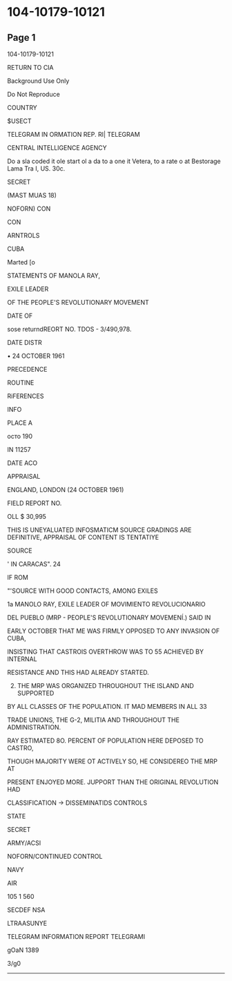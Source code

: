 # 104-10179-10121

## Page 1

104-10179-10121

RETURN TO CIA

Background Use Only

Do Not Reproduce

COUNTRY

$USECT

TELEGRAM IN ORMATION REP. RI| TELEGRAM

CENTRAL INTELLIGENCE AGENCY

Do a sla coded it ole start ol a da to a one it Vetera, to a rate o at Bestorage Lama Tra I, US. 30c.

SECRET

(MAST MUAS 18)

NOFORN) CON

CON

ARNTROLS

CUBA

Marted [o

STATEMENTS OF MANOLA RAY,

EXILE LEADER

OF THE PEOPLE'S REVOLUTIONARY MOVEMENT

DATE OF

sose returndREORT NO. TDOS - 3/490,978.

DATE DISTR

• 24 OCTOBER 1961

PRECEDENCE

ROUTINE

RiFERENCES

INFO

PLACE A

осто 190

IN 11257

DATE ACO

APPRAISAL

ENGLAND, LONDON (24 OCTOBER 1961)

FIELD REPORT NO.

OLL $ 30,995

THIS IS UNEYALUATED INFOSMATICM SOURCE GRADINGS ARE DEFINITIVE, APPRAISAL OF CONTENT IS TENTATIYE

SOURCE

' IN CARACAS". 24

IF ROM

"'SOURCE WITH GOOD CONTACTS, AMONG EXILES

1a MANOLO RAY, EXILE LEADER OF MOVIMIENTO REVOLUCIONARIO

DEL PUEBLO (MRP - PEOPLE'S REVOLUTIONARY MOVEMENÍ.) SAID IN

EARLY OCTOBER THAT ME WAS FIRMLY OPPOSED TO ANY INVASION OF CUBA,

INSISTING THAT CASTROIS OVERTHROW WAS TO 55 ACHIEVED BY INTERNAL

RESISTANCE AND THIS HAD ALREADY STARTED.

2. THE MRP WAS ORGANIZED THROUGHOUT THE ISLAND AND SUPPORTED

BY ALL CLASSES OF THE POPULATION. IT MAD MEMBERS IN ALL 33

TRADE UNIONS, THE G-2, MILITIA AND THROUGHOUT THE ADMINISTRATION.

RAY ESTIMATED 8O. PERCENT OF POPULATION HERE DEPOSED TO CASTRO,

THOUGH MAJORITY WERE OT ACTIVELY SO, HE CONSIDEREO THE MRP AT

PRESENT ENJOYED MORE. JUPPORT THAN THE ORIGINAL REVOLUTION HAD

CLASSIFICATION → DISSEMINATIDS CONTROLS

STATE

SECRET

ARMY/ACSI

NOFORN/CONTINUED CONTROL

NAVY

AIR

105 1 560

SECDEF NSA

LTRAASUNYE

TELEGRAM INFORMATION REPORT TELEGRAMI

gOaN 1389

3/g0

---

